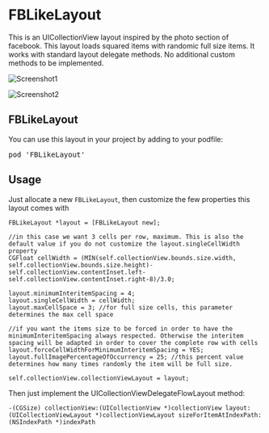 FBLikeLayout
=============

This is an UICollectionView layout inspired by the photo section of facebook.
This layout loads squared items with randomic full size items.
It works with standard layout delegate methods. No additional custom methods to be implemented.

![Screenshot1](./screenshot.png) 

![Screenshot2](./screenshot2.png)

## FBLikeLayout
You can use this layout in your project by adding to your podfile:
<pre>pod 'FBLikeLayout'</pre>

## Usage

Just allocate a new `FBLikeLayout`, then customize the few properties this layout comes with

```objc
FBLikeLayout *layout = [FBLikeLayout new];

//in this case we want 3 cells per row, maximum. This is also the default value if you do not customize the layout.singleCellWidth property 
CGFloat cellWidth = (MIN(self.collectionView.bounds.size.width, self.collectionView.bounds.size.height)-self.collectionView.contentInset.left-self.collectionView.contentInset.right-8)/3.0;

layout.minimumInteritemSpacing = 4;
layout.singleCellWidth = cellWidth;
layout.maxCellSpace = 3; //for full size cells, this parameter determines the max cell space

//if you want the items size to be forced in order to have the minimumInteritemSpacing always respected. Otherwise the interitem spacing will be adapted in order to cover the complete row with cells
layout.forceCellWidthForMinimumInteritemSpacing = YES;
layout.fullImagePercentageOfOccurrency = 25; //this percent value determines how many times randomly the item will be full size.

self.collectionView.collectionViewLayout = layout;
```

Then just implement the UICollectionViewDelegateFlowLayout method:
```objc
-(CGSize) collectionView:(UICollectionView *)collectionView layout:(UICollectionViewLayout *)collectionViewLayout sizeForItemAtIndexPath:(NSIndexPath *)indexPath
```
